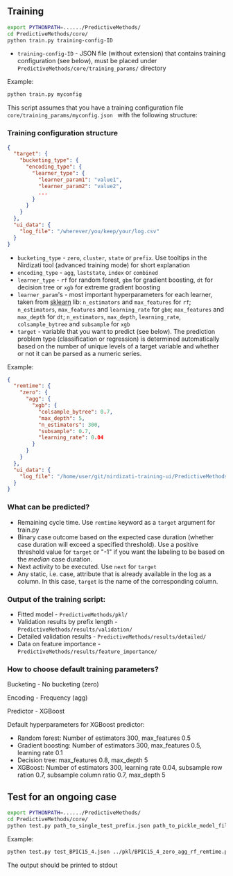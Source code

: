 ## Training
```bash
export PYTHONPATH=....../PredictiveMethods/
cd PredictiveMethods/core/
python train.py training-config-ID 
```

* `training-config-ID` - JSON file (without extension) that contains training configuration (see below), must be placed under `PredictiveMethods/core/training_params/` directory

Example:

```bash
python train.py myconfig
```

This script assumes that you have a training configuration file `core/training_params/myconfig.json
` with the following structure: 

### Training configuration structure

```json
{
  "target": {
    "bucketing_type": {
      "encoding_type": {
        "learner_type": {
          "learner_param1": "value1",
          "learner_param2": "value2",
          ...
        }
      }
    }
  },
  "ui_data": {
    "log_file": "/wherever/you/keep/your/log.csv"
  }
}
```

* `bucketing_type` - `zero`, `cluster`, `state` or `prefix`. Use tooltips in the Nirdizati tool (advanced training mode) for short explanation
* `encoding_type` - `agg`, `laststate`, `index` or `combined`
* `learner_type` - `rf` for random forest, `gbm` for gradient boosting, `dt` for decision tree or `xgb` for extreme gradient boosting
* `learner_param`'s - most important hyperparameters for each learner, taken from [sklearn](http://scikit-learn.org/stable/modules/classes.html#module-sklearn.ensemble) lib: `n_estimators` and `max_features` for `rf`; `n_estimators`, `max_features` and `learning_rate` for `gbm`; `max_features` and `max_depth` for `dt`; `n_estimators`, `max_depth`, `learning_rate`, `colsample_bytree` and `subsample` for `xgb` 
* `target` - variable that you want to predict (see below). The prediction problem type (classification or regression) is determined automatically based on the number of unique levels of a target variable and whether or not it can be parsed as a numeric series.


Example:
```json
{
  "remtime": {
    "zero": {
      "agg": {
        "xgb": {
          "colsample_bytree": 0.7,
          "max_depth": 5,
          "n_estimators": 300,
          "subsample": 0.7,
          "learning_rate": 0.04
        }
      }
    }
  },
  "ui_data": {
    "log_file": "/home/user/git/nirdizati-training-ui/PredictiveMethods/logdata/repairExample2_ENG.csv",
  }
}
```


### What can be predicted?
* Remaining cycle time. Use `remtime` keyword as a `target`  argument for train.py
* Binary case outcome based on the expected case duration (whether case duration will exceed a specified threshold). Use a positive threshold value for `target` or "-1" if you want the labeling to be based on the *median* case duration.   
* Next activity to be executed. Use `next` for `target`
* Any static, i.e. case, attribute that is already available in the log as a column. In this case, `target` is the name of the corresponding column.

 

### Output of the training script:

* Fitted model - `PredictiveMethods/pkl/`
* Validation results by prefix length - `PredictiveMethods/results/validation/`
* Detailed validation results - `PredictiveMethods/results/detailed/`
* Data on feature importance - `PredictiveMethods/results/feature_importance/`


### How to choose default training parameters?
Bucketing - No bucketing (zero)

Encoding - Frequency (agg)

Predictor - XGBoost

Default hyperparameters for XGBoost predictor:
* Random forest: Number of estimators 300, max_features 0.5
* Gradient boosting: Number of estimators 300, max_features 0.5, learning rate 0.1
* Decision tree: max_features 0.8, max_depth 5
* XGBoost: Number of estimators 300, learning rate 0.04, subsample row ration 0.7, subsample column ratio 0.7, max_depth 5

## Test for an ongoing case
```bash
export PYTHONPATH=....../PredictiveMethods/
cd PredictiveMethods/core/
python test.py path_to_single_test_prefix.json path_to_pickle_model_filename 
```

Example:
```bash
python test.py test_BPIC15_4.json ../pkl/BPIC15_4_zero_agg_rf_remtime.pkl
```

The output should be printed to stdout
